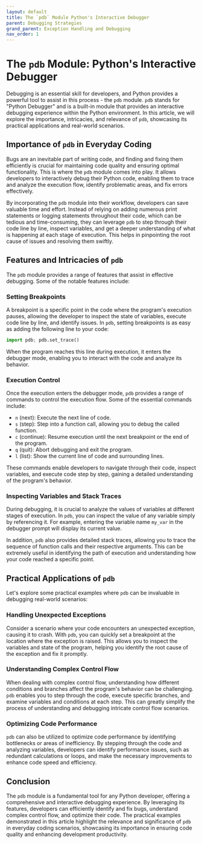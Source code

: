 ```yaml
---
layout: default
title: The `pdb` Module Python's Interactive Debugger
parent: Debugging Strategies
grand_parent: Exception Handling and Debugging
nav_order: 1
---
```

# The `pdb` Module: Python's Interactive Debugger

Debugging is an essential skill for developers, and Python provides a powerful tool to assist in this process - the `pdb` module. `pdb` stands for "Python Debugger" and is a built-in module that provides an interactive debugging experience within the Python environment. In this article, we will explore the importance, intricacies, and relevance of `pdb`, showcasing its practical applications and real-world scenarios.

## Importance of `pdb` in Everyday Coding

Bugs are an inevitable part of writing code, and finding and fixing them efficiently is crucial for maintaining code quality and ensuring optimal functionality. This is where the `pdb` module comes into play. It allows developers to interactively debug their Python code, enabling them to trace and analyze the execution flow, identify problematic areas, and fix errors effectively.

By incorporating the `pdb` module into their workflow, developers can save valuable time and effort. Instead of relying on adding numerous print statements or logging statements throughout their code, which can be tedious and time-consuming, they can leverage `pdb` to step through their code line by line, inspect variables, and get a deeper understanding of what is happening at each stage of execution. This helps in pinpointing the root cause of issues and resolving them swiftly.

## Features and Intricacies of `pdb`

The `pdb` module provides a range of features that assist in effective debugging. Some of the notable features include:

### Setting Breakpoints

A breakpoint is a specific point in the code where the program's execution pauses, allowing the developer to inspect the state of variables, execute code line by line, and identify issues. In `pdb`, setting breakpoints is as easy as adding the following line to your code:

```python
import pdb; pdb.set_trace()
```

When the program reaches this line during execution, it enters the debugger mode, enabling you to interact with the code and analyze its behavior.

### Execution Control

Once the execution enters the debugger mode, `pdb` provides a range of commands to control the execution flow. Some of the essential commands include:

- `n` (next): Execute the next line of code.
- `s` (step): Step into a function call, allowing you to debug the called function.
- `c` (continue): Resume execution until the next breakpoint or the end of the program.
- `q` (quit): Abort debugging and exit the program.
- `l` (list): Show the current line of code and surrounding lines.

These commands enable developers to navigate through their code, inspect variables, and execute code step by step, gaining a detailed understanding of the program's behavior.

### Inspecting Variables and Stack Traces

During debugging, it is crucial to analyze the values of variables at different stages of execution. In `pdb`, you can inspect the value of any variable simply by referencing it. For example, entering the variable name `my_var` in the debugger prompt will display its current value.

In addition, `pdb` also provides detailed stack traces, allowing you to trace the sequence of function calls and their respective arguments. This can be extremely useful in identifying the path of execution and understanding how your code reached a specific point.

## Practical Applications of `pdb`

Let's explore some practical examples where `pdb` can be invaluable in debugging real-world scenarios:

### Handling Unexpected Exceptions

Consider a scenario where your code encounters an unexpected exception, causing it to crash. With `pdb`, you can quickly set a breakpoint at the location where the exception is raised. This allows you to inspect the variables and state of the program, helping you identify the root cause of the exception and fix it promptly.

### Understanding Complex Control Flow

When dealing with complex control flow, understanding how different conditions and branches affect the program's behavior can be challenging. `pdb` enables you to step through the code, execute specific branches, and examine variables and conditions at each step. This can greatly simplify the process of understanding and debugging intricate control flow scenarios.

### Optimizing Code Performance

`pdb` can also be utilized to optimize code performance by identifying bottlenecks or areas of inefficiency. By stepping through the code and analyzing variables, developers can identify performance issues, such as redundant calculations or loops, and make the necessary improvements to enhance code speed and efficiency.

## Conclusion

The `pdb` module is a fundamental tool for any Python developer, offering a comprehensive and interactive debugging experience. By leveraging its features, developers can efficiently identify and fix bugs, understand complex control flow, and optimize their code. The practical examples demonstrated in this article highlight the relevance and significance of `pdb` in everyday coding scenarios, showcasing its importance in ensuring code quality and enhancing development productivity.
